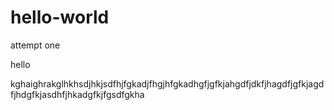 # hello-world
attempt one

hello

kghaighrakglhkhsdjhkjsdfhjfgkadjfhgjhfgkadhgfjgfkjahgdfjdkfjhagdfjgfkjagdfjhdgfkjasdhfjhkadgfkjfgsdfgkha
